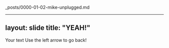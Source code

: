 _posts/0000-01-02-mike-unplugged.md

---
layout: slide
title: "YEAH!"
---
Your text
Use the left arrow to go back!
